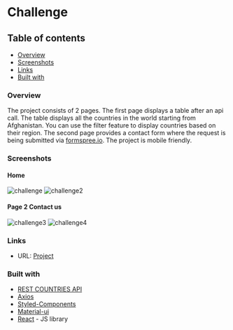 # Challenge 

## Table of contents 

- [Overview](#Overview)
- [Screenshots](#screenshots)
- [Links](#links)
- [Built with](#built-with)


### Overview

The project consists of 2 pages. The first page displays a table after an api call. The table displays all the countries in the world starting from Afghanistan. You can use the filter feature to display countries based on their region. The second page provides a contact form where the request is being submitted via [formspree.io](https://formspree.io). The project is mobile friendly.
   

### Screenshots

#### Home
![challenge](https://user-images.githubusercontent.com/20302651/116816194-a39fb280-ab69-11eb-9112-290a7922885b.png)
![challenge2](https://user-images.githubusercontent.com/20302651/116816226-b87c4600-ab69-11eb-9bcd-90af38fe3909.png)

#### Page 2 Contact us
![challenge3](https://user-images.githubusercontent.com/20302651/116816238-bfa35400-ab69-11eb-8a3c-07efe1e72458.png)
![challenge4](https://user-images.githubusercontent.com/20302651/116816242-c336db00-ab69-11eb-88dc-4864347efe70.png)




### Links

- URL: [Project](https://affectionate-sinoussi-30e310.netlify.app/)

### Built with

- [REST COUNTRIES API](https://restcountries.eu/)
- [Axios](https://github.com/axios/axios)
- [Styled-Components](https://styled-components.com/)
- [Material-ui](https://material-ui.com/)
- [React](https://reactjs.org/) - JS library



